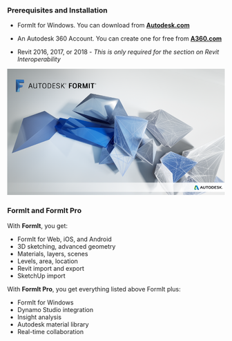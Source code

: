 ### Prerequisites and Installation

* FormIt for Windows. You can download from [**Autodesk.com**](http://formit360.autodesk.com/page/download)

* An Autodesk 360 Account. You can create one for free from [**A360.com**](https://a360.autodesk.com/)

* Revit 2016, 2017, or 2018  - _This is only required for the section on Revit Interoperability_

![](/formit-introduction/images/splash_screen.png)

### FormIt and FormIt Pro

With **FormIt**, you get:

* FormIt for Web, iOS, and Android
* 3D sketching, advanced geometry
* Materials, layers, scenes
* Levels, area, location
* Revit import and export
* SketchUp import

With **FormIt Pro**, you get everything listed above FormIt plus:

* FormIt for Windows
* Dynamo Studio integration
* Insight analysis
* Autodesk material library
* Real-time collaboration



